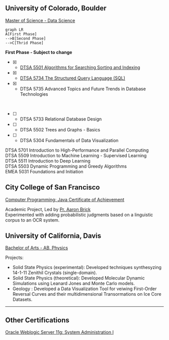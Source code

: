
## University of Colorado, Boulder
[Master of Science - Data Science](https://www.colorado.edu/program/data-science/coursera-overview)

```mermaid
graph LR
A[First Phase]
-->B[Second Phase]
-->C[Thrid Phase]
```
__First Phase - Subject to change__
- [x] - [DTSA 5501 Algorithms for Searching Sorting and Indexing](https://www.coursera.org/account/accomplishments/verify/R9FKFC5Y4GLK)
- [x] - [DTSA 5734 The Structured Query Language (SQL)](https://www.coursera.org/account/accomplishments/verify/R9FKFC5Y4GLK)
- [x] - DTSA 5735 Advanced Topics and Future Trends in Database Technologies
<br/>

- [ ]  - DTSA 5733 Relational Database Design
- [ ]  - DTSA 5502 Trees and Graphs - Basics 
- [ ]  - DTSA 5304 Fundamentals of Data Visualization

DTSA 5701 Introduction to High-Performance and Parallel Computing<br/>
DTSA 5509 Introduction to Machine Learning - Supervised Learning<br/>
DTSA 5511 Introduction to Deep Learning<br/>
DTSA 5503 Dynamic Programming and Greedy Algorithms<br/>
EMEA 5031 Foundations and Initiation<br/>

## City College of San Francisco
[Computer Programming: Java Certificate of Achievement](https://ccsf.curricunet.com/Report/Program/GetReport/893?reportId=29)

Academic Project, Led by [Pr. Aaron Brick](https://github.com/aaronbrick)<br/>
Experimented with adding probabilistic judgments based on a linguistic corpus to an OCR system.

## University of California, Davis
[Bachelor of Arts - AB, Physics](https://physics.ucdavis.edu/)

Projects: 
- Solid State Physics (experimental): Developed techniques synthesyzing 14-1-11 Zenithil Crystals (single-domain).
- Solid State Physics (theoretical):  Developed Molecular Dynamic Simulations using Leanard Jones and Monte Carlo models.
- Geology : Developed a Data Visualization Tool for veiwing First-Order Reversal Curves and their multidimensional Transormations on Ice Core Datasets.

---

## Other Certifications
[Oracle Weblogic Server 11g: System Administration I](https://education.oracle.com/oracle-weblogic-server-12c-administration-i/pexam_1Z0-133)

